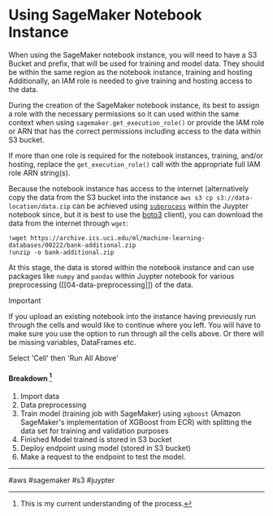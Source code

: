 # Using SageMaker Notebook Instance

When using the SageMaker notebook instance, you will need to have a S3 Bucket and prefix, that will be used for training and model data. They should be within the same region as the notebook instance, training and hosting Additionally, an IAM role is needed to give training and hosting access to the data.

During the creation of the SageMaker notebook instance, its best to assign a role with the necessary permissions so it can used within the same context when using `sagemaker.get_execution_role()` or provide the IAM role or ARN that has the correct permissions including access to the data within S3 bucket.

If more than one role is required for the notebook instances, training, and/or hosting, replace the `get_execution_role()` call with the appropriate full IAM role ARN string(s).

Because the notebook instance has access to the internet (alternatively copy the data from the S3 bucket into the instance `aws s3 cp s3://data-location/data.zip` can be achieved using [`subprocess`](https://docs.python.org/3/library/subprocess.html) within the Juypter notebook since, but it is best to use the [boto3](https://boto3.amazonaws.com/v1/documentation/api/latest/index.html) client), you can download the data from the internet through `wget`:

```shell
!wget https://archive.ics.uci.edu/ml/machine-learning-databases/00222/bank-additional.zip
!unzip -o bank-additional.zip
```

At this stage, the data is stored within the notebook instance and can use packages like `numpy` and `pandas` within Juypter notebook for various preprocessing ([[04-data-preprocessing]]) of the data.

> [!IMPORTANT]
> If you upload an existing notebook into the instance having previously run through the cells and would like to continue where you left. You will have to make sure you use the option to run through all the cells above. Or there will be missing variables, DataFrames etc.
> 
> Select 'Cell' then 'Run All Above'

#### Breakdown [^1]

1. Import data
2. Data preprocessing
3. Train model (training job with SageMaker) using `xgboost` (Amazon SageMaker's implementation of XGBoost from ECR) with splitting the data set for training and validation purposes
4. Finished Model trained is stored in S3 bucket 
5. Deploy endpoint using model (stored in S3 bucket)
6. Make a request to the endpoint to test the model.

[^1]: This is my current understanding of the process.

---

#aws #sagemaker #s3 #juypter
